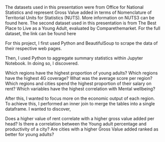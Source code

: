 
The datasets used in this presentation were from Office for National Statistics and represent Gross Value added in terms of Nomenclature of Territorial Units for Statistics (NUTS). More information on NUTS3 can be found here.
The second dataset used in this presentation is from The Best Place to Live as a Young Adult, evaluated by Comparethemarket. For the full dataset, the link can be found here 

For this project, I first used Python and BeautifulSoup to scrape the data of their respective web pages.

Then, I used Python to aggregate summary statistics within Jupyter Notebook. In doing so, I discovered. 

Which regions have the highest proportion of young adults?
Which regions have the highest 4G coverage?
What was the average score per region?
Which regions and cities spend the highest proportion of their salary on rent?
Which variables have the highest correlation with Mental wellbeing?

After this, I wanted to focus more on the economic output of each region. To achieve this, I performed an inner join to merge the tables into a single dataframe. I wanted to discover, 

Does a higher value of rent correlate with a higher gross value added per head?
Is there a correlation between the Young adult percentage and productivity of a city?
Are cities with a higher Gross Value added ranked as better for young adults?

